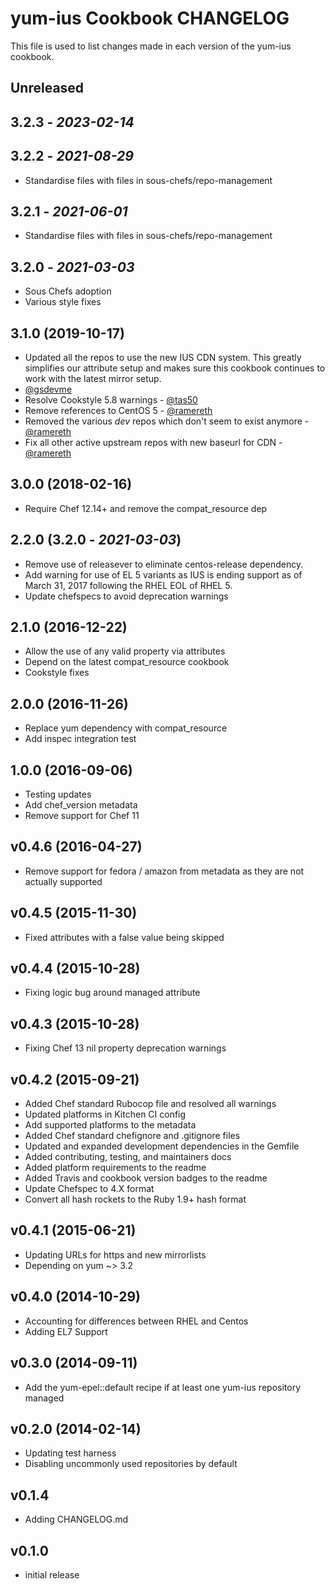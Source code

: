 # yum-ius Cookbook CHANGELOG

This file is used to list changes made in each version of the yum-ius cookbook.

## Unreleased

## 3.2.3 - *2023-02-14*

## 3.2.2 - *2021-08-29*

- Standardise files with files in sous-chefs/repo-management

## 3.2.1 - *2021-06-01*

- Standardise files with files in sous-chefs/repo-management

## 3.2.0 - *2021-03-03*

- Sous Chefs adoption
- Various style fixes

## 3.1.0 (2019-10-17)

- Updated all the repos to use the new IUS CDN system. This greatly simplifies our attribute setup and makes sure this cookbook continues to work with the latest mirror setup.
- [@gsdevme](https://github.com/gsdevme)
- Resolve Cookstyle 5.8 warnings - [@tas50](https://github.com/tas50)
- Remove references to CentOS 5 - [@ramereth](https://github.com/ramereth)
- Removed the various *dev* repos which don't seem to exist anymore - [@ramereth](https://github.com/ramereth)
- Fix all other active upstream repos with new baseurl for CDN - [@ramereth](https://github.com/ramereth)

## 3.0.0 (2018-02-16)

- Require Chef 12.14+ and remove the compat_resource dep

## 2.2.0 (3.2.0 - *2021-03-03*)

- Remove use of releasever to eliminate centos-release dependency.
- Add warning for use of EL 5 variants as IUS is ending support as of March 31, 2017 following the RHEL EOL of RHEL 5.
- Update chefspecs to avoid deprecation warnings

## 2.1.0 (2016-12-22)

- Allow the use of any valid property via attributes
- Depend on the latest compat_resource cookbook
- Cookstyle fixes

## 2.0.0 (2016-11-26)

- Replace yum dependency with compat_resource
- Add inspec integration test

## 1.0.0 (2016-09-06)

- Testing updates
- Add chef_version metadata
- Remove support for Chef 11

## v0.4.6 (2016-04-27)

- Remove support for fedora / amazon from metadata as they are not actually supported

## v0.4.5 (2015-11-30)

- Fixed attributes with a false value being skipped

## v0.4.4 (2015-10-28)

- Fixing logic bug around managed attribute

## v0.4.3 (2015-10-28)

- Fixing Chef 13 nil property deprecation warnings

## v0.4.2 (2015-09-21)

- Added Chef standard Rubocop file and resolved all warnings
- Updated platforms in Kitchen CI config
- Add supported platforms to the metadata
- Added Chef standard chefignore and .gitignore files
- Updated and expanded development dependencies in the Gemfile
- Added contributing, testing, and maintainers docs
- Added platform requirements to the readme
- Added Travis and cookbook version badges to the readme
- Update Chefspec to 4.X format
- Convert all hash rockets to the Ruby 1.9+ hash format

## v0.4.1 (2015-06-21)

- Updating URLs for https and new mirrorlists
- Depending on yum ~> 3.2

## v0.4.0 (2014-10-29)

- Accounting for differences between RHEL and Centos
- Adding EL7 Support

## v0.3.0 (2014-09-11)

- Add the yum-epel::default recipe if at least one yum-ius repository managed

## v0.2.0 (2014-02-14)

- Updating test harness
- Disabling uncommonly used repositories by default

## v0.1.4

- Adding CHANGELOG.md

## v0.1.0

- initial release
